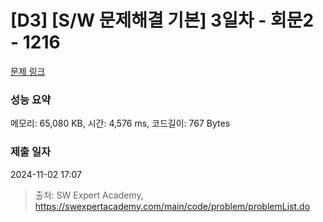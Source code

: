 # [D3] [S/W 문제해결 기본] 3일차 - 회문2 - 1216 

[문제 링크](https://swexpertacademy.com/main/code/problem/problemDetail.do?contestProbId=AV14Rq5aABUCFAYi) 

### 성능 요약

메모리: 65,080 KB, 시간: 4,576 ms, 코드길이: 767 Bytes

### 제출 일자

2024-11-02 17:07



> 출처: SW Expert Academy, https://swexpertacademy.com/main/code/problem/problemList.do